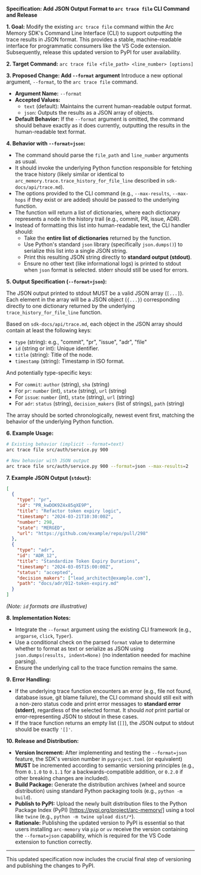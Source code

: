 **Specification: Add JSON Output Format to `arc trace file` CLI Command and Release**

**1. Goal:**
Modify the existing `arc trace file` command within the Arc Memory SDK's Command Line Interface (CLI) to support outputting the trace results in JSON format. This provides a stable, machine-readable interface for programmatic consumers like the VS Code extension. Subsequently, release this updated version to PyPI for user availability.

**2. Target Command:**
`arc trace file <file_path> <line_number> [options]`

**3. Proposed Change: Add `--format` argument**
Introduce a new optional argument, `--format`, to the `arc trace file` command.

*   **Argument Name:** `--format`
*   **Accepted Values:**
    *   `text` (default): Maintains the current human-readable output format.
    *   `json`: Outputs the results as a JSON array of objects.
*   **Default Behavior:** If the `--format` argument is omitted, the command should behave exactly as it does currently, outputting the results in the human-readable text format.

**4. Behavior with `--format=json`:**

*   The command should parse the `file_path` and `line_number` arguments as usual.
*   It should invoke the underlying Python function responsible for fetching the trace history (likely similar or identical to `arc_memory.trace.trace_history_for_file_line` described in `sdk-docs/api/trace.md`).
*   The options provided to the CLI command (e.g., `--max-results`, `--max-hops` if they exist or are added) should be passed to the underlying function.
*   The function will return a list of dictionaries, where each dictionary represents a node in the history trail (e.g., commit, PR, issue, ADR).
*   Instead of formatting this list into human-readable text, the CLI handler should:
    *   Take the **entire list of dictionaries** returned by the function.
    *   Use Python's standard `json` library (specifically `json.dumps()`) to serialize this list into a single JSON string.
    *   Print this resulting JSON string directly to **standard output (stdout)**.
    *   Ensure no other text (like informational logs) is printed to stdout when `json` format is selected. stderr should still be used for errors.

**5. Output Specification (`--format=json`):**

The JSON output printed to stdout MUST be a valid JSON array (`[...]`). Each element in the array will be a JSON object (`{...}`) corresponding directly to one dictionary returned by the underlying `trace_history_for_file_line` function.

Based on `sdk-docs/api/trace.md`, each object in the JSON array should contain at least the following keys:

*   `type` (string): e.g., "commit", "pr", "issue", "adr", "file"
*   `id` (string or int): Unique identifier.
*   `title` (string): Title of the node.
*   `timestamp` (string): Timestamp in ISO format.

And potentially type-specific keys:

*   For `commit`: `author` (string), `sha` (string)
*   For `pr`: `number` (int), `state` (string), `url` (string)
*   For `issue`: `number` (int), `state` (string), `url` (string)
*   For `adr`: `status` (string), `decision_makers` (list of strings), `path` (string)

The array should be sorted chronologically, newest event first, matching the behavior of the underlying Python function.

**6. Example Usage:**

```bash
# Existing behavior (implicit --format=text)
arc trace file src/auth/service.py 900

# New behavior with JSON output
arc trace file src/auth/service.py 900 --format=json --max-results=2
```

**7. Example JSON Output (`stdout`):**

```json
[
  {
    "type": "pr",
    "id": "PR_kwDOK9Z4x85qXE9P",
    "title": "Refactor token expiry logic",
    "timestamp": "2024-03-21T10:30:00Z",
    "number": 298,
    "state": "MERGED",
    "url": "https://github.com/example/repo/pull/298"
  },
  {
    "type": "adr",
    "id": "ADR_12",
    "title": "Standardize Token Expiry Durations",
    "timestamp": "2024-03-05T15:00:00Z",
    "status": "accepted",
    "decision_makers": ["lead_architect@example.com"],
    "path": "docs/adr/012-token-expiry.md"
  }
]
```
*(Note: `id` formats are illustrative)*

**8. Implementation Notes:**

*   Integrate the `--format` argument using the existing CLI framework (e.g., `argparse`, `click`, `Typer`).
*   Use a conditional check on the parsed `format` value to determine whether to format as text or serialize as JSON using `json.dumps(results, indent=None)` (no indentation needed for machine parsing).
*   Ensure the underlying call to the trace function remains the same.

**9. Error Handling:**

*   If the underlying trace function encounters an error (e.g., file not found, database issue, git blame failure), the CLI command should still exit with a non-zero status code and print error messages to **standard error (stderr)**, regardless of the selected format. It should *not* print partial or error-representing JSON to stdout in these cases.
*   If the trace function returns an empty list (`[]`), the JSON output to stdout should be exactly `'[]'`.

**10. Release and Distribution:**

*   **Version Increment:** After implementing and testing the `--format=json` feature, the SDK's version number in `pyproject.toml` (or equivalent) **MUST** be incremented according to semantic versioning principles (e.g., from `0.1.0` to `0.1.1` for a backwards-compatible addition, or `0.2.0` if other breaking changes are included).
*   **Build Package:** Generate the distribution archives (wheel and source distribution) using standard Python packaging tools (e.g., `python -m build`).
*   **Publish to PyPI:** Upload the newly built distribution files to the Python Package Index (PyPI) [https://pypi.org/project/arc-memory/] using a tool like `twine` (e.g., `python -m twine upload dist/*`).
*   **Rationale:** Publishing the updated version to PyPI is essential so that users installing `arc-memory` via `pip` or `uv` receive the version containing the `--format=json` capability, which is required for the VS Code extension to function correctly.

---

This updated specification now includes the crucial final step of versioning and publishing the changes to PyPI.
